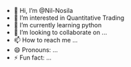 - 👋 Hi, I’m @Nil-Nosila
- 👀 I’m interested in Quantitative Trading
- 🌱 I’m currently learning python
- 💞️ I’m looking to collaborate on ...
- 📫 How to reach me ...
- 😄 Pronouns: ...
- ⚡ Fun fact: ...

<!---
Nil-Nosila/Nil-Nosila is a ✨ special ✨ repository because its `README.md` (this file) appears on your GitHub profile.
You can click the Preview link to take a look at your changes.
--->

